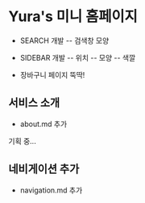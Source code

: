 # Yura's 미니 홈페이지

- SEARCH 개발
-- 검색창 모양

- SIDEBAR 개발
-- 위치
-- 모양
-- 색깔

- 장바구니 페이지 뚝딱!


## 서비스 소개
- about.md 추가

기획 중...

## 네비게이션 추가
- navigation.md 추가